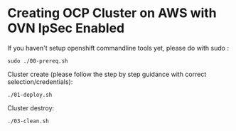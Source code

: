 # Creating OCP Cluster on AWS with OVN IpSec Enabled

If you haven't setup openshift commandline tools yet, please do with sudo :
```
sudo ./00-prereq.sh
```

Cluster create (please follow the step by step guidance with correct selection/credentials):
```
./01-deploy.sh
```

Cluster destroy:
```
./03-clean.sh
```


